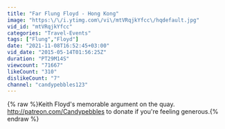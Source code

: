 ```yaml
---
title: "Far Flung Floyd - Hong Kong"
image: "https:\/\/i.ytimg.com\/vi\/mtVRqjkYfcc\/hqdefault.jpg"
vid_id: "mtVRqjkYfcc"
categories: "Travel-Events"
tags: ["Flung","Floyd"]
date: "2021-11-08T16:52:45+03:00"
vid_date: "2015-05-14T01:56:25Z"
duration: "PT29M14S"
viewcount: "71667"
likeCount: "310"
dislikeCount: "7"
channel: "candypebbles123"
---
```

{% raw %}Keith Floyd's memorable argument on the quay. <a rel="nofollow" target="blank" href="http://patreon.com/Candypebbles">http://patreon.com/Candypebbles</a> to donate if you're feeling generous.{% endraw %}
